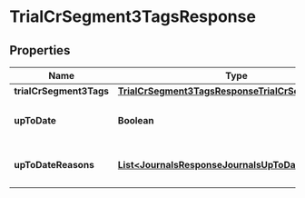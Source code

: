 

# TrialCrSegment3TagsResponse


## Properties

| Name | Type | Description | Notes |
|------------ | ------------- | ------------- | -------------|
|**trialCrSegment3Tags** | [**TrialCrSegment3TagsResponseTrialCrSegment3Tags**](TrialCrSegment3TagsResponseTrialCrSegment3Tags.md) |  |  |
|**upToDate** | **Boolean** | 集計結果が最新かどうか |  |
|**upToDateReasons** | [**List&lt;JournalsResponseJournalsUpToDateReasons&gt;**](JournalsResponseJournalsUpToDateReasons.md) | 集計が最新でない場合の要因情報 |  [optional] |



